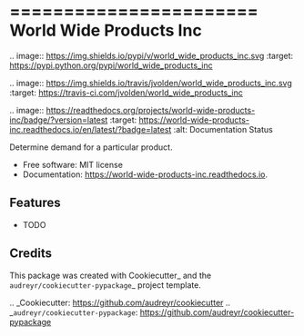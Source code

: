 =======================
World Wide Products Inc
=======================


.. image:: https://img.shields.io/pypi/v/world_wide_products_inc.svg
        :target: https://pypi.python.org/pypi/world_wide_products_inc

.. image:: https://img.shields.io/travis/jvolden/world_wide_products_inc.svg
        :target: https://travis-ci.com/jvolden/world_wide_products_inc

.. image:: https://readthedocs.org/projects/world-wide-products-inc/badge/?version=latest
        :target: https://world-wide-products-inc.readthedocs.io/en/latest/?badge=latest
        :alt: Documentation Status




Determine demand for a particular product.


* Free software: MIT license
* Documentation: https://world-wide-products-inc.readthedocs.io.


Features
--------

* TODO

Credits
-------

This package was created with Cookiecutter_ and the `audreyr/cookiecutter-pypackage`_ project template.

.. _Cookiecutter: https://github.com/audreyr/cookiecutter
.. _`audreyr/cookiecutter-pypackage`: https://github.com/audreyr/cookiecutter-pypackage
